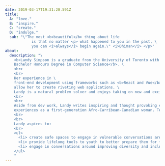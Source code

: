```yaml
---
date: 2019-03-17T19:31:20.591Z
title:
  A: "love."
  B: "inspire."
  C: "create."
  D: "indulge."
  sub: "\"The most <b>beautiful</b> thing about life 
            is that no matter <p> what happened to you in the past, \
            you can <i>always</i> begin again.\" <i>Dhiman</i> </p>"
about:
  description: "\
    <b>Landy Simpson is a graduate from the University of Toronto with a \
    Bachelor Honours Degree in Computer Science</b>. \
    <br>
    <br>
    Her experience in \
    front-end development using frameworks such as <b>React and Vue</b>, \
    allow her to create riveting web applications. \
    Landy is a natural problem solver and enjoys taking on new and exciting challenges.
    <br>
    <br>
    Aside from dev work, Landy writes inspiring and thought provoking content around her \
    experiences as a first-generation Afro-Carribean-Canadian woman. Topics include race and the black diaspora, software development,\ relationships, investment and mental health.\ 
    <br>
    <br>
    Landy aspires to:
    <br>
    <ul> 
      <li> create safe spaces to engage in vulnerable conversations around womanhood, and blackness </li>
      <li> provide lifelong tools to youth to better prepare them for future endeavours.</li>\
      <li> engage in conversations around improving diversity and inclusivity in workspaces</li>
    </ul>
    "
---
```

